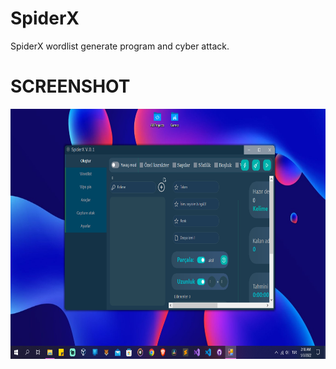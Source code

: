 # SpiderX
 SpiderX wordlist generate program and cyber attack.
 
 <h1>SCREENSHOT</h1>
 
 <img src="https://github.com/yasincanolcay/SpiderX/blob/main/Screenshot%20(185).png" width=720 height=400/>
